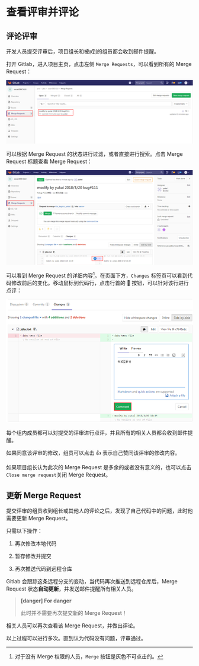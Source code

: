 # 查看评审并评论

## 评论评审

开发人员提交评审后，项目组长和被`@`到的组员都会收到邮件提醒。

打开 Gitlab，进入项目主页，点击左侧 `Merge Requests`，可以看到所有的 Merge Request：

![](/assets/gitlab-mr-all.png)

可以根据 Merge Request 的状态进行过滤，或者直接进行搜索。点击 Merge Request 标题查看 Merge Request：

![](/assets/gitlab-mr-show.png)

可以看到 Merge Request 的详细内容[^1]。在页面下方，`Changes` 标签页可以看到代码修改前后的变化。移动鼠标到代码行，点击行首的 :speech_balloon: 按钮，可以针对该行进行点评：

![](/assets/gitlab-mr-diss-inline.png)

每个组内成员都可以对提交的评审进行点评，并且所有的相关人员都会收到邮件提醒。

如果同意该评审的修改，组员可以点击 :+1: 表示自己赞同该评审的修改内容。

如果项目组长认为此次的 Merge Request 是多余的或者没有意义的，也可以点击 `Close merge request`关闭 Merge Request。

## 更新 Merge Request

提交评审的组员收到组长或其他人的评论之后，发现了自己代码中的问题，此时他需要更新 Merge Request。

只需以下操作：

1. 再次修改本地代码

2. 暂存修改并提交

3. 再次推送代码到远程仓库

Gitlab 会跟踪这条远程分支的变动，当代码再次推送到远程仓库后，Merge Request 状态**自动更新**，并发送邮件提醒所有相关人员。

> **[danger] For danger**
>
> 此时并不需要再次提交新的 Merge Request！

相关人员可以再次查看该 Merge Request，并做出评论。

以上过程可以进行多次。直到认为代码没有问题，评审通过。


[^1]: 对于没有 Merge 权限的人员，`Merge` 按钮是灰色不可点击的。